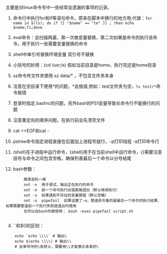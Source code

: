 主要是对linux命令号中一些经常会遗漏的事项的记录。

1. 命令行中执行for和if等语句命令，原来在脚本中换行的地方用;代替：`for name in $(ls); do if [[ "$name" == "te" ]] ; then echo $name;fi;done`
5. eval命令：会扫描两遍，第一次做变量替换，第二次如果是命令则执行该命令，用于执行一些需要变量替换的命令
6. shell中单引号替换环境变量 双引号不替换
10. 小括号的妙用：(cd /usr;ls) 假如当前目录是home，执行完还是home目录
13. sz命令传文件夹使用 sz data/* ，不包含文件夹本身
14. 注意在空目录下使用\*的问题，\*会报错,例如：test文件夹为空，`ls test/*`命令报错
15. 登录时指定.bashrc的问题，另外bash的PS1变量导致长命令行不能换行的问题
16. 注意重定向的顺序问题，在执行前会先清空文件
17. cat <<EOF和cat -
19. pstree命令指定进程直接在后面加上进程号就行，-p打印线程 -a打印命令行
20. (shell)在子进程中运行命令，{shell}用于在当前shell中运行命令，{}需要注意括号与命令之间包含空格，确保列表最后一个命令以分号结尾

3. bash参数：
```
        摘录自阮一峰
        set -x  用于调试，输出正在执行的命令
        set -e  前一个命令执行出错直接退出（默认继续执行）
        set -u  如果遇到不存在的变量报错（默认忽略）
        set -o  pipefail  如果设置了-e，管道命令看的是最后一个命令的执行结果，如果需要管道前一个执行失败就退出时使用
        也可以在bash外面使用： bash -euxo pipefail script.sh
        
``` 
4. \`\`和$()的区别：
```
    echo `echo \\\\` # 输出\
    echo $(echo \\\\) # 输出\\
    # 反单号中的\有转义，需要用\\才能表示本来的\
```